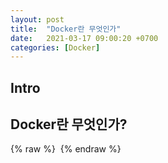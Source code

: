 ```yaml
---
layout: post
title:  "Docker란 무엇인가"
date:   2021-03-17 09:00:20 +0700
categories: [Docker]
---
```

<link rel = "stylesheet" href ="/static/css/bootstrap.min.css">


Intro
------------------------
## Docker란 무엇인가?<br/>

{% raw %} <img src="https://Kimjs11.github.io/img/homepage-docker-logo.png" alt=""> {% endraw %}
